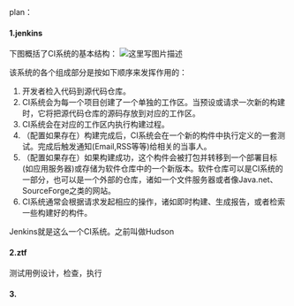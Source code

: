 plan：

#### 1.jenkins

下图概括了CI系统的基本结构：
![这里写图片描述](https://img-blog.csdn.net/20180608210840803?watermark/2/text/aHR0cHM6Ly9ibG9nLmNzZG4ubmV0L2t1YW5nYXk=/font/5a6L5L2T/fontsize/400/fill/I0JBQkFCMA==/dissolve/70)

该系统的各个组成部分是按如下顺序来发挥作用的：

1. 开发者检入代码到源代码仓库。
2. CI系统会为每一个项目创建了一个单独的工作区。当预设或请求一次新的构建时，它将把源代码仓库的源码存放到对应的工作区。
3. CI系统会在对应的工作区内执行构建过程。
4. （配置如果存在）构建完成后，CI系统会在一个新的构件中执行定义的一套测试。完成后触发通知(Email,RSS等等)给相关的当事人。
5. （配置如果存在）如果构建成功，这个构件会被打包并转移到一个部署目标(如应用服务器)或存储为软件仓库中的一个新版本。软件仓库可以是CI系统的一部分，也可以是一个外部的仓库，诸如一个文件服务器或者像Java.net、 SourceForge之类的网站。
6. CI系统通常会根据请求发起相应的操作，诸如即时构建、生成报告，或者检索一些构建好的构件。

Jenkins就是这么一个CI系统。之前叫做Hudson

#### 2.ztf

测试用例设计，检查，执行

#### 3.